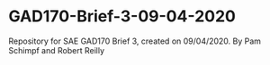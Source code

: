 # GAD170-Brief-3-09-04-2020
Repository for SAE GAD170 Brief 3, created on 09/04/2020. By Pam Schimpf and Robert Reilly
